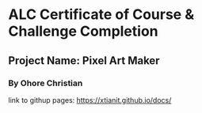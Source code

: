 # ALC Certificate of Course & Challenge Completion
## Project Name: Pixel Art Maker
### By **Ohore Christian**
link to githup pages:  https://xtianit.github.io/docs/

